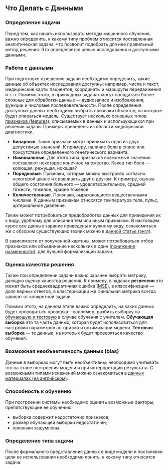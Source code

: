 ## Что Делать с Данными

### Определение задачи
Перед тем, как начать использовать методы машинного обучения, важно определить, к какому типу проблем относится поставленная аналитическая задача, что позволит подобрать для нее правильный метод решения. Это определяется целью исследования и доступными данными.

### Работа с данными
При подготовке к решению задачи необходимо определить, какие данные об объектах исследования доступны: например, числа и текст, медицинские карты пациентов, координаты и маршруты передвижения и т. п. Помимо этого, в прикладных задачах могут попадаться более сложные для обработки данные — аудиозаписи и изображения, функции и числовые последовательности.
После определения доступных данных необходимо выбрать признаки объектов, на которые будет опираться модель.
Существует несколько основных типов [признаков (features)](http://www.machinelearning.ru/wiki/index.php?title=%D0%9F%D1%80%D0%B8%D0%B7%D0%BD%D0%B0%D0%BA%D0%BE%D0%B2%D0%BE%D0%B5_%D0%BE%D0%BF%D0%B8%D1%81%D0%B0%D0%BD%D0%B8%D0%B5), описываемых в данных и использующихся при решении задачи. Примеры приведены из области медицинской диагностики.

- **Бинарные**. Такие признаки могут принимать одно из двух допустимых значений. К примеру, наличие боли в спине или присутствие определенного генетического варианта.
- **Номинальные**. Для этого типа признаков возможные значения составляют некоторое конечное множество. Каков тип боли — колющая, режущая, ноющая?
- **Порядковые**. Признаки, которые можно выстроить согласно некоторой шкале и сравнивать друг с другом. К примеру, оценка общего состояния больного — удовлетворительное, средней тяжести, тяжелое, крайне тяжелое.
- **Количественные**. Признаки, выражающиеся вещественными числами. К данным признакам относятся температура тела, пульс, артериальное давление.

Также может потребоваться предобработка данных для приведения их к виду, удобному для описания тем или иным признаком. В настоящем курсе все данные заранее приведены к нужному виду, ознакомиться же с обзором существующих техник можно в [данной статье (англ)](https://en.wikipedia.org/wiki/Data_pre-processing).

В зависимости от полученной картины, может потребоваться отбор признаков или объединение нескольких в один ([понижение размерности](https://ru.wikipedia.org/wiki/%D0%A1%D0%BD%D0%B8%D0%B6%D0%B5%D0%BD%D0%B8%D0%B5_%D1%80%D0%B0%D0%B7%D0%BC%D0%B5%D1%80%D0%BD%D0%BE%D1%81%D1%82%D0%B8)), для лучшей формализации задачи.

### Оценка качества решения
Также при определении задачи важно заранее выбрать метрику, дающую оценку качества решения. К примеру, в задачах **регрессии** это может быть среднеквадратичная ошибка ([MSE](https://ru.wikipedia.org/wiki/%D0%A1%D1%80%D0%B5%D0%B4%D0%BD%D0%B5%D0%BA%D0%B2%D0%B0%D0%B4%D1%80%D0%B0%D1%82%D0%B8%D1%87%D0%B5%D1%81%D0%BA%D0%BE%D0%B5_%D0%BE%D1%82%D0%BA%D0%BB%D0%BE%D0%BD%D0%B5%D0%BD%D0%B8%D0%B5)), в классификации — доля верных ответов, в кластеризации же финальная метрика всегда зависит от конкретной задачи.

Помимо этого, на данном этапе важно определить, на каких данных будет проводиться проверка – например, разбить выборку на [обучающую и тестовую](http://www.machinelearning.ru/wiki/index.php?title=%D0%9E%D0%B1%D1%83%D1%87%D0%B0%D1%8E%D1%89%D0%B0%D1%8F_%D0%B2%D1%8B%D0%B1%D0%BE%D1%80%D0%BA%D0%B0) в случае обучения с учителем. **Обучающая выборка** это та часть данных, которая будет использоваться для настройки параметров алгоритма и оптимизации модели. **Тестовая выборка** — те данные, на которых будет проверяться качество обучения.


### Возможная необъективность данных (bias)
Данные в выборках могут быть необъективны; необходимо учитывать это на этапе построения модели и при интерпретации результата. С возможными типами искажений можно ознакомиться в [данных материалах (на английском)](https://developers.google.com/machine-learning/glossary#bias_ethics).


### Способность к обучению
При построении системы необходимо оценить возможные факторы, препятствующие ее обучению:
- выборка содержит недостаточно признаков;
- размер обучающей выборки недостаточен;
- признаки зашумлены.

### Определение типа задачи
После формального представления данных в виде модели и постановки цели ее использования необходимо понять, к какому типу относится задача.
